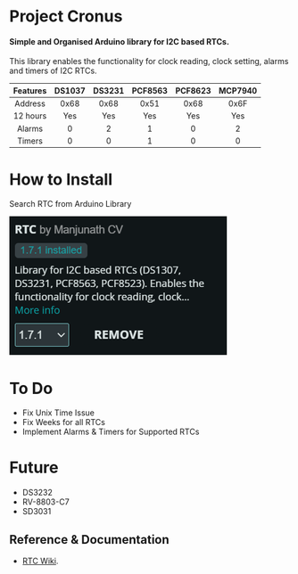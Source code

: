 # Project Cronus

#### Simple and Organised Arduino library for I2C based RTCs.

This library enables the functionality for clock reading, clock setting, alarms and timers of I2C RTCs.


| Features | DS1037 | DS3231 | PCF8563 | PCF8623 | MCP7940 |
|:--------:|:------:|:------:|:-------:|:-------:|:-------:|
|  Address |  0x68  |  0x68  |   0x51  |   0x68  |  0x6F   |
| 12 hours |  Yes   |  Yes   |   Yes   |   Yes   |   Yes   |
|  Alarms  |  0     |  2     |   1     |   0     |    2    |
|  Timers  |  0     |  0     |   1     |   0     |    0    |



# How to Install

Search RTC from Arduino Library

![RTC by Manjunath CV](image.png)


# To Do

* Fix Unix Time Issue
* Fix Weeks for all RTCs
* Implement Alarms & Timers for Supported RTCs

# Future
* DS3232
* RV-8803-C7
* SD3031


## Reference & Documentation
* [RTC Wiki](../../wiki).



